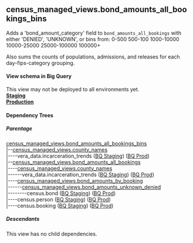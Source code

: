 ## census_managed_views.bond_amounts_all_bookings_bins

Adds a 'bond_amount_category' field to `bond_amounts_all_bookings`
with either 'DENIED', 'UNKNOWN', or bins from:
0-500
500-100
1000-10000
10000-25000
25000-100000
100000+

Also sums the counts of populations, admissions, and releases for each
day-fips-category grouping.


#### View schema in Big Query
This view may not be deployed to all environments yet.<br/>
[**Staging**](https://console.cloud.google.com/bigquery?pli=1&p=recidiviz-staging&page=table&project=recidiviz-staging&d=census_managed_views&t=bond_amounts_all_bookings_bins)
<br/>
[**Production**](https://console.cloud.google.com/bigquery?pli=1&p=recidiviz-123&page=table&project=recidiviz-123&d=census_managed_views&t=bond_amounts_all_bookings_bins)
<br/>

#### Dependency Trees

##### Parentage
[census_managed_views.bond_amounts_all_bookings_bins](../census_managed_views/bond_amounts_all_bookings_bins.md) <br/>
|--[census_managed_views.county_names](../census_managed_views/county_names.md) <br/>
|----vera_data.incarceration_trends ([BQ Staging](https://console.cloud.google.com/bigquery?pli=1&p=recidiviz-staging&page=table&project=recidiviz-staging&d=vera_data&t=incarceration_trends)) ([BQ Prod](https://console.cloud.google.com/bigquery?pli=1&p=recidiviz-123&page=table&project=recidiviz-123&d=vera_data&t=incarceration_trends)) <br/>
|--[census_managed_views.bond_amounts_all_bookings](../census_managed_views/bond_amounts_all_bookings.md) <br/>
|----[census_managed_views.county_names](../census_managed_views/county_names.md) <br/>
|------vera_data.incarceration_trends ([BQ Staging](https://console.cloud.google.com/bigquery?pli=1&p=recidiviz-staging&page=table&project=recidiviz-staging&d=vera_data&t=incarceration_trends)) ([BQ Prod](https://console.cloud.google.com/bigquery?pli=1&p=recidiviz-123&page=table&project=recidiviz-123&d=vera_data&t=incarceration_trends)) <br/>
|----[census_managed_views.bond_amounts_by_booking](../census_managed_views/bond_amounts_by_booking.md) <br/>
|------[census_managed_views.bond_amounts_unknown_denied](../census_managed_views/bond_amounts_unknown_denied.md) <br/>
|--------census.bond ([BQ Staging](https://console.cloud.google.com/bigquery?pli=1&p=recidiviz-staging&page=table&project=recidiviz-staging&d=census&t=bond)) ([BQ Prod](https://console.cloud.google.com/bigquery?pli=1&p=recidiviz-123&page=table&project=recidiviz-123&d=census&t=bond)) <br/>
|----census.person ([BQ Staging](https://console.cloud.google.com/bigquery?pli=1&p=recidiviz-staging&page=table&project=recidiviz-staging&d=census&t=person)) ([BQ Prod](https://console.cloud.google.com/bigquery?pli=1&p=recidiviz-123&page=table&project=recidiviz-123&d=census&t=person)) <br/>
|----census.booking ([BQ Staging](https://console.cloud.google.com/bigquery?pli=1&p=recidiviz-staging&page=table&project=recidiviz-staging&d=census&t=booking)) ([BQ Prod](https://console.cloud.google.com/bigquery?pli=1&p=recidiviz-123&page=table&project=recidiviz-123&d=census&t=booking)) <br/>


##### Descendants
This view has no child dependencies.
